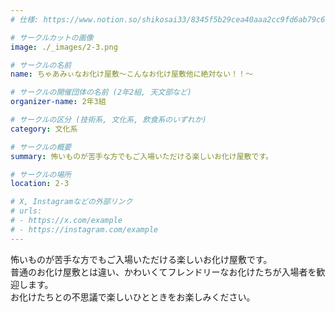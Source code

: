 ```yaml
---
# 仕様: https://www.notion.so/shikosai33/8345f5b29cea40aaa2cc9fd6ab79c6a6?pvs=4#5438a1577b604f39a67658a72f2283b8

# サークルカットの画像
image: ./_images/2-3.png

# サークルの名前
name: ちゃあみぃなお化け屋敷～こんなお化け屋敷他に絶対ない！！～

# サークルの開催団体の名前 (2年2組, 天文部など)
organizer-name: 2年3組

# サークルの区分 (技術系, 文化系, 飲食系のいずれか)
category: 文化系

# サークルの概要
summary: 怖いものが苦手な方でもご入場いただける楽しいお化け屋敷です。

# サークルの場所
location: 2-3

# X, Instagramなどの外部リンク
# urls:
# - https://x.com/example
# - https://instagram.com/example
---
```

<p class="text-base font-Dela text-mauve-11">
怖いものが苦手な方でもご入場いただける楽しいお化け屋敷です。<br>
普通のお化け屋敷とは違い、かわいくてフレンドリーなお化けたちが入場者を歓迎します。<br>
お化けたちとの不思議で楽しいひとときをお楽しみください。
</p>
